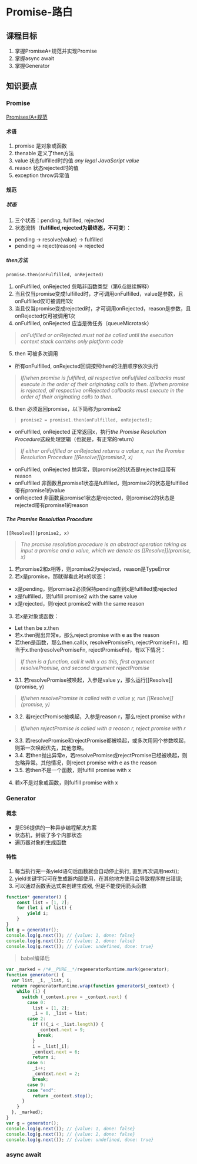 # Promise-路白
## 课程目标
1. 掌握PromiseA+规范并实现Promise
2. 掌握async await
3. 掌握Generator

## 知识要点

### Promise
[Promises/A+规范](https://promisesaplus.com/)
#### 术语
1. promise 是对象或函数
2. thenable 定义了then方法
3. value 状态fulfilled时的值 *any legal JavaScript value*
4. reason 状态rejected时的值
5. exception throw异常值

#### 规范
##### 状态
1. 三个状态：pending, fulfilled, rejected
2. 状态流转（**fulfilled,rejected为最终态，不可变**）：
- pending -> resolve(value) -> fulfilled
- pending -> reject(reason) -> rejected

##### then方法
`promise.then(onFulfilled, onRejected)`
1. onFulfilled, onRejected 忽略非函数类型（第6点继续解释）
2. 当且仅当promise变成fulfilled时，才可调用onFulfilled，value是参数，且onFulfilled仅可被调用1次
3. 当且仅当promise变成rejected时，才可调用onRejected，reason是参数，且onRejected仅可被调用1次
4. onFulfilled, onRejected 应当是微任务（queueMicrotask）
> *onFulfilled or onRejected must not be called until the execution context stack contains only platform code*
5. then 可被多次调用
- 所有onFulfilled, onRejected回调按照then的注册顺序依次执行
> *If/when promise is fulfilled, all respective onFulfilled callbacks must execute in the order of their originating calls to then.*
> *If/when promise is rejected, all respective onRejected callbacks must execute in the order of their originating calls to then.*
6. then 必须返回promise，以下简称为promise2
> `promise2 = promise1.then(onFulfilled, onRejected);`
- onFulfilled, onRejected 正常返回x，执行*the Promise Resolution Procedure*这段处理逻辑（也就是，有正常的return）
> *If either onFulfilled or onRejected returns a value x, run the Promise Resolution Procedure [[Resolve]](promise2, x)*
- onFulfilled, onRejected 抛异常，则promise2的状态是rejected且带有reason
- onFulfilled 非函数且promise1状态是fulfilled，则promise2的状态是fulfilled带有promise1的value
- onRejected 非函数且promise1状态是rejected，则promise2的状态是rejected带有promise1的reason

##### The Promise Resolution Procedure
`[[Resolve]](promise2, x)` 
> *The promise resolution procedure is an abstract operation taking as input a promise and a value, which we denote as [[Resolve]](promise, x)*
1. 若promise2和x相等，则promise2为rejected，reason是TypeError
2. 若x是promise，那就得看此时x的状态：
- x是pending，则promise2必须保持pending直到x是fulfilled或rejected
- x是fulfilled，则fulfill promise2 with the same value
- x是rejected，则reject promise2 with the same reason
3. 若x是对象或函数：
- Let then be x.then
- 若x.then抛出异常e，那么reject promise with e as the reason
- 若then是函数，那么then.call(x, resolvePromiseFn, rejectPromiseFn)，相当于x.then(resolvePromiseFn, rejectPromiseFn)，有以下情况：
> *If then is a function, call it with x as this, first argument resolvePromise, and second argument rejectPromise*
- 3.1. 若resolvePromise被唤起，入参是value y，那么运行[[Resolve]](promise, y)
> *If/when resolvePromise is called with a value y, run [[Resolve]](promise, y)*
- 3.2. 若rejectPromise被唤起，入参是reason r，那么reject promise with r
> *If/when rejectPromise is called with a reason r, reject promise with r*
- 3.3. 若resolvePromise和rejectPromise都被唤起，或多次用同个参数唤起，则第一次唤起优先，其他忽略。
- 3.4. 若then抛出异常e，若resolvePromise或rejectPromise已经被唤起，则忽略异常。其他情况，则reject promise with e as the reason
- 3.5. 若then不是一个函数，则fulfill promise with x
4. 若x不是对象或函数，则fulfill promise with x

### Generator
#### 概念
- 是ES6提供的一种异步编程解决方案
- 状态机，封装了多个内部状态
- 遍历器对象的生成函数
#### 特性
1. 每当执行完一条yield语句后函数就会自动停止执行, 直到再次调用next();
2. yield关键字只可在生成器内部使用，在其他地方使用会导致程序抛出错误;
3. 可以通过函数表达式来创建生成器, 但是不能使用箭头函数
```js
function* generator() {
    const list = [1, 2];
    for (let i of list) {
        yield i;
    }
}
let g = generator();
console.log(g.next()); // {value: 1, done: false}
console.log(g.next()); // {value: 2, done: false}
console.log(g.next()); // {value: undefined, done: true}
```
> babel编译后
```js
var _marked = /*#__PURE__*/regeneratorRuntime.mark(generator);
function generator() {
  var list, _i, _list, i;
  return regeneratorRuntime.wrap(function generator$(_context) {
    while (1) {
      switch (_context.prev = _context.next) {
        case 0:
          list = [1, 2];
          _i = 0, _list = list;
        case 2:
          if (!(_i < _list.length)) {
            _context.next = 9;
            break;
          }
          i = _list[_i];
          _context.next = 6;
          return i;
        case 6:
          _i++;
          _context.next = 2;
          break;
        case 9:
        case "end":
          return _context.stop();
      }
    }
  }, _marked);
}
var g = generator();
console.log(g.next()); // {value: 1, done: false}
console.log(g.next()); // {value: 2, done: false}
console.log(g.next()); // {value: undefined, done: true}
```
### async await